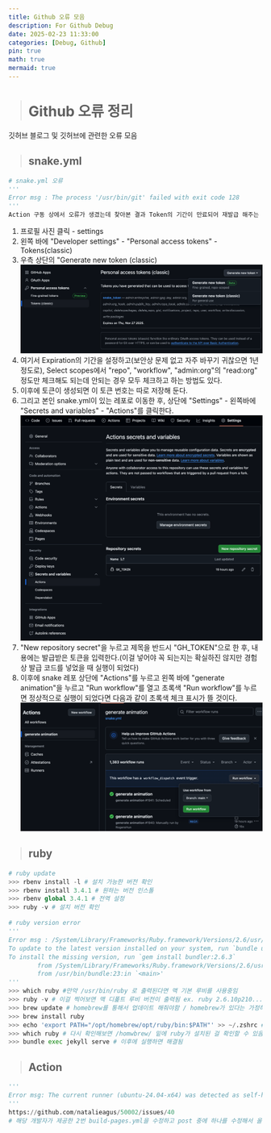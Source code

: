 ```yaml
---
title: Github 오류 모음
description: For Github Debug
date: 2025-02-23 11:33:00
categories: [Debug, Github]
pin: true
math: true
mermaid: true
---
```

># Github 오류 정리
깃허브 블로그 및 깃허브에 관련한 오류 모음

> ## snake.yml

```python
# snake.yml 오류
'''
Error msg : The process '/usr/bin/git' failed with exit code 128
'''
Action 구동 상에서 오류가 생겼는데 찾아본 결과 Token의 기간이 만료되어 재발급 해주는 방식으로 오류를 해결했다.   
```
1. 프로필 사진 클릭 - settings
2. 왼쪽 바에 "Developer settings" - "Personal access tokens" - Tokens(classic)
3. 우측 상단의 "Generate new token (classic)
   ![token_1](/assets/img/token_1.png)
4. 여기서 Expiration의 기간을 설정하고(보안상 문제 없고 자주 바꾸기 귀찮으면 1년정도로), Select scopes에서 "repo", "workflow", "admin:org"의 "read:org" 정도만 체크해도 되는데 안되는 경우 모두 체크하고 하는 방법도 있다.
5. 이후에 토큰이 생성되면 이 토큰 번호는 따로 저장해 둔다.
6. 그리고 본인 snake.yml이 있는 레포로 이동한 후, 상단에 "Settings" - 왼쪽바에 "Secrets and variables" - "Actions"를 클릭한다.
   ![token_2](/assets/img/token_2.png)
7. "New repository secret"을 누르고 제목을 반드시 "GH_TOKEN"으로 한 후, 내용에는 발급받은 토큰을 입력한다.(이걸 넣어야 꼭 되는지는 확실하진 않지만 경험상 발급 코드를 넣었을 때 실행이 되었다)
8. 이후에 snake 레포 상단에 "Actions"를 누르고 왼쪽 바에 "generate animation"을 누르고 "Run workflow"를 열고 초록색 "Run workflow"를 누르면 정상적으로 실행이 되었다면 다음과 같이 초록색 체크 표시가 뜰 것이다.
   ![token_3](/assets/img/token_3.png)



> ## ruby
```python
# ruby update
>>> rbenv install -l # 설치 가능한 버전 확인
>>> rbenv install 3.4.1 # 원하는 버전 인스톨
>>> rbenv global 3.4.1 # 전역 설정
>>> ruby -v # 설치 버전 확인
```

```python
# ruby version error
'''
Error msg : /System/Library/Frameworks/Ruby.framework/Versions/2.6/usr/lib/ruby/2.6.0/rubygems.rb:283:in `find_spec_for_exe': Could not find 'bundler' (2.6.3) required by your /Users/rogershun/Desktop/RH/Projects/RogersHun.github.io/Gemfile.lock. (Gem::GemNotFoundException)
To update to the latest version installed on your system, run `bundle update --bundler`.
To install the missing version, run `gem install bundler:2.6.3`
        from /System/Library/Frameworks/Ruby.framework/Versions/2.6/usr/lib/ruby/2.6.0/rubygems.rb:302:in `activate_bin_path'
        from /usr/bin/bundle:23:in `<main>'
'''
>>> which ruby #만약 /usr/bin/ruby 로 출력된다면 맥 기본 루비를 사용중임
>>> ruby -v # 이걸 찍어보면 맥 디폹트 루비 버전이 출력됨 ex. ruby 2.6.10p210...
>>> brew update # homebrew를 통해서 업데이트 해줘야함 / homebrew가 있다는 가정하에 
>>> brew install ruby
>>> echo 'export PATH="/opt/homebrew/opt/ruby/bin:$PATH"' >> ~/.zshrc # 환경변수 설정
>>> which ruby # 다시 확인해보면 /homwbrew/ 밑에 ruby가 설치된 걸 확인할 수 있음
>>> bundle exec jekyll serve # 이후에 실행하면 해결됨
```

> ## Action
```python
'''
Error msg: The current runner (ubuntu-24.04-x64) was detected as self-hosted because the platform does not match a GitHub-hosted runner image (or that image is deprecated and no longer supported).
'''
https://github.com/natalieagus/50002/issues/40
# 해당 개발자가 제공한 2번 build-pages.yml을 수정하고 post 중에 하나를 수정해서 올리니까 이전꺼 포함해서 다 올라감
```